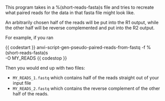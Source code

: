 This program takes in a %(short-reads-fasta)s file and tries to recreate what paired reads for the data in that fasta file might look like. 

An arbitrarily chosen half of the reads will be put into the R1 output, while the other half will be reverse complemented and put into the R2 output. 

For example, if you ran 

{{ codestart }}
anvi-script-gen-pseudo-paired-reads-from-fastq -f %(short-reads-fasta)s \
                                               -O MY_READS 
{{ codestop }}

Then you would end up with two files: 

- `MY_READS_1.fastq` which contains half of the reads straight out of your input file
- `MY_READS_2.fastq` which contains the reverse complement of the other half of the reads. 
